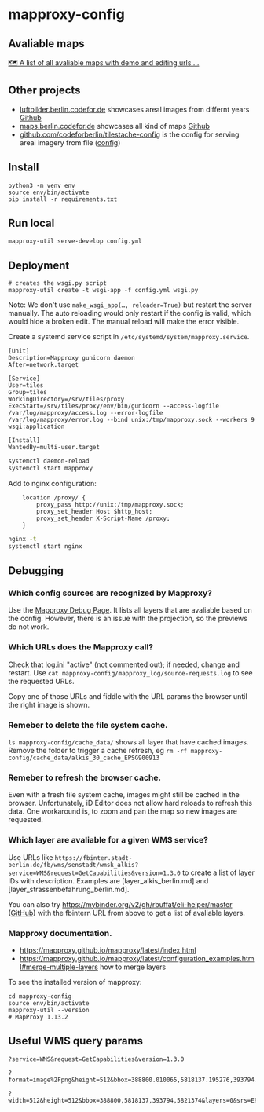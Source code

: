 # mapproxy-config

## Avaliable maps

[🗺 A list of all avaliable maps with demo and editing urls …](./demo_links)

## Other projects

- [luftbilder.berlin.codefor.de](https://luftbilder.berlin.codefor.de) showcases areal images from differnt years [Github](https://github.com/codeforberlin/luftbilder.berlin.codefor.de)
- [maps.berlin.codefor.de](https://maps.berlin.codefor.de) showcases all kind of maps [Github](https://github.com/codeforberlin/maps.berlin.codefor.de)
- [github.com/codeforberlin/tilestache-config](https://github.com/codeforberlin/tilestache-config) is the config for serving areal imagery from file ([config](https://github.com/codeforberlin/tilestache-config/blob/master/config.json))
<!-- * [github.com/codeforberlin/mapproxy-config](https://github.com/codeforberlin/mapproxy-config) is a map proxy for some imagery layers by the City of Berlin -->

## Install

```
python3 -m venv env
source env/bin/activate
pip install -r requirements.txt
```

## Run local

```
mapproxy-util serve-develop config.yml
```

## Deployment

```
# creates the wsgi.py script
mapproxy-util create -t wsgi-app -f config.yml wsgi.py
```

Note: We don't use `make_wsgi_app(…, reloader=True)` but restart the server manually. The auto reloading would only restart if the config is valid, which would hide a broken edit. The manual reload will make the error visible.

Create a systemd service script in `/etc/systemd/system/mapproxy.service`.

```
[Unit]
Description=Mapproxy gunicorn daemon
After=network.target

[Service]
User=tiles
Group=tiles
WorkingDirectory=/srv/tiles/proxy
ExecStart=/srv/tiles/proxy/env/bin/gunicorn --access-logfile /var/log/mapproxy/access.log --error-logfile /var/log/mapproxy/error.log --bind unix:/tmp/mapproxy.sock --workers 9 wsgi:application

[Install]
WantedBy=multi-user.target
```

```bash
systemctl daemon-reload
systemctl start mapproxy
```

Add to nginx configuration:

```
    location /proxy/ {
        proxy_pass http://unix:/tmp/mapproxy.sock;
        proxy_set_header Host $http_host;
        proxy_set_header X-Script-Name /proxy;
    }
```

```bash
nginx -t
systemctl start nginx
```

## Debugging

### Which config sources are recognized by Mapproxy?

Use the [Mapproxy Debug Page](https://mapproxy.codefor.de/demo/). It lists all layers that are avaliable based on the config.
However, there is an issue with the projection, so the previews do not work.

### Which URLs does the Mapproxy call?

Check that [log.ini](log.ini) "active" (not commented out); if needed, change and restart.
Use `cat mapproxy-config/mapproxy_log/source-requests.log` to see the requested URLs.

Copy one of those URLs and fiddle with the URL params the browser until the right image is shown.

### Remeber to delete the file system cache.

`ls mapproxy-config/cache_data/` shows all layer that have cached images. Remove the folder to trigger a cache refresh, eg `rm -rf mapproxy-config/cache_data/alkis_30_cache_EPSG900913`

### Remeber to refresh the browser cache.

Even with a fresh file system cache, images might still be cached in the browser. Unfortunately, iD Editor does not allow hard reloads to refresh this data. One workaround is, to zoom and pan the map so new images are requested.

### Which layer are avaliable for a given WMS service?

Use URLs like `https://fbinter.stadt-berlin.de/fb/wms/senstadt/wmsk_alkis?service=WMS&request=GetCapabilities&version=1.3.0` to create a list of layer IDs with description. Examples are [layer_alkis_berlin.md] and [layer_strassenbefahrung_berlin.md].

You can also try https://mybinder.org/v2/gh/rbuffat/eli-helper/master ([GitHub](https://github.com/rbuffat/eli-helper)) with the fbintern URL from above to get a list of avaliable layers.

### Mapproxy documentation.

- https://mapproxy.github.io/mapproxy/latest/index.html
- https://mapproxy.github.io/mapproxy/latest/configuration_examples.html#merge-multiple-layers how to merge layers

To see the installed version of mapproxy:

```
cd mapproxy-config
source env/bin/activate
mapproxy-util --version
# MapProxy 1.13.2
```

## Useful WMS query params

```
?service=WMS&request=GetCapabilities&version=1.3.0
```

```
?format=image%2Fpng&height=512&bbox=388800.010065,5818137.195276,393794.488433,5821374.047744&layers=0&srs=ESPG:25833&style=default&service=WMS&request=GetMap&width=512&version=1.3.0
```

```
?width=512&height=512&bbox=388800,5818137,393794,5821374&layers=0&srs=EPSG:4326&styles=default&format=image/png&service=WMS&request=GetMap&version=1.3.0
```
